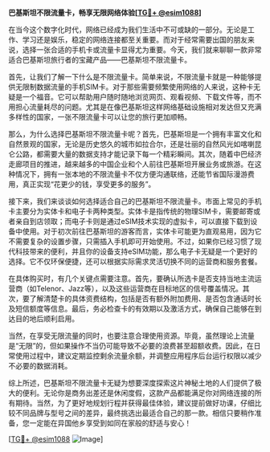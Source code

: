 **巴基斯坦不限流量卡，畅享无限网络体验[[TG💪+ @esim1088](https://t.me/s/esim1088)]**

在当今这个数字化时代，网络已经成为我们生活中不可或缺的一部分。无论是工作、学习还是娱乐，稳定的网络连接都至关重要。而对于经常需要出国的朋友来说，选择一张合适的手机卡或流量卡显得尤为重要。今天，我们就来聊聊一款非常适合巴基斯坦旅行者的宝藏产品——巴基斯坦不限流量卡。

首先，让我们了解一下什么是不限流量卡。简单来说，不限流量卡就是一种能够提供无限制数据流量的手机SIM卡。对于那些需要频繁使用网络的人来说，这种卡无疑是一个福音。它可以帮助用户随时随地浏览网页、观看视频、下载文件等，而不用担心流量耗尽的问题。尤其是在像巴基斯坦这样网络基础设施相对发达但又充满多样性的国家，一张不限流量卡可以让您的旅行更加顺畅。

那么，为什么选择巴基斯坦不限流量卡呢？首先，巴基斯坦是一个拥有丰富文化和自然景观的国家，无论是历史悠久的城市如拉合尔，还是壮丽的自然风光如喀喇昆仑公路，都需要大量的数据支持才能记录下每一个精彩瞬间。其次，随着中巴经济走廊项目的推进，越来越多的中国企业和个人前往巴基斯坦开展业务或旅游。在这种情况下，拥有一张本地的不限流量卡不仅方便沟通联络，还能节省国际漫游费用，真正实现“花更少的钱，享受更多的服务”。

接下来，我们来谈谈如何选择适合自己的巴基斯坦不限流量卡。市面上常见的手机卡主要分为实体卡和电子卡两种类型。实体卡是指传统的物理SIM卡，需要邮寄或者亲自到店领取；而电子卡则是通过eSIM技术实现的虚拟卡，可以直接下载到设备中使用。对于初次前往巴基斯坦的游客而言，实体卡可能更为直观易用，因为它不需要复杂的设置步骤，只需插入手机即可开始使用。不过，如果你已经习惯了现代科技带来的便利，并且你的设备支持eSIM功能，那么电子卡无疑是一个更好的选择。它不仅环保便捷，还可以根据实际需求灵活切换不同的运营商和服务套餐。

在具体购买时，有几个关键点需要注意。首先，要确认所选卡是否支持当地主流运营商（如Telenor、Jazz等），以及这些运营商在目标地区的信号覆盖情况。其次，要了解清楚卡的具体资费结构，包括是否有额外附加费用、是否包含通话时长及短信额度等信息。最后，务必检查卡的有效期以及激活方式，确保自己能够在到达目的地后顺利启用。

当然，在享受无限流量的同时，也要注意合理使用资源。毕竟，虽然理论上流量是“无限”的，但如果操作不当仍可能导致不必要的浪费甚至超额收费。因此，在日常使用过程中，建议定期监控剩余流量余额，并调整应用程序后台运行权限以减少不必要的数据消耗。

综上所述，巴基斯坦不限流量卡无疑为想要深度探索这片神秘土地的人们提供了极大的便利。无论你是商务出差还是休闲度假，这款产品都能满足你对网络连接的所有期待。当然，为了更好地规划行程并获得最佳体验，建议提前做好功课，仔细比较不同品牌与型号之间的差异，最终挑选出最适合自己的那一款。相信只要稍作准备，您一定能在异国他乡享受到如同在家般的舒适与安心！

[[TG💪+ @esim1088](https://t.me/s/esim1088) ![Image](https://i.postimg.cc/4NQfJmqS/Snipaste-2025-05-13-00-14-12.png)]